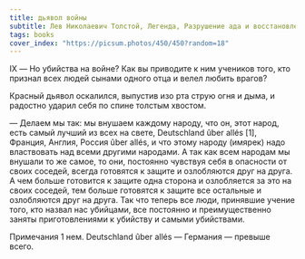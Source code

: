 ```yaml
---
title: дьявол войны
subtitle: Лев Николаевич Толстой, Легенда, Разрушение ада и восстановление его
tags: books
cover_index: "https://picsum.photos/450/450?random=18"
---
```




IX
— Но убийства на войне? Как вы приводите к ним учеников того, кто признал всех людей сынами одного отца и велел любить врагов?

Красный дьявол оскалился, выпустив изо рта струю огня и дыма, и радостно ударил себя по спине толстым хвостом.

— Делаем мы так: мы внушаем каждому народу, что он, этот народ, есть самый лучший из всех на свете, Deutschland ûber allés [1], Франция, Англия, Россия ûber allés, и что этому народу (имярек) надо властвовать над всеми другими народами. А так как всем народам мы внушали то же самое, то они, постоянно чувствуя себя в опасности от своих соседей, всегда готовятся к защите и озлобляются друг на друга. А чем больше готовится к защите одна сторона и озлобляется за это на своих соседей, тем больше готовятся к защите все остальные и озлобляются друг на друга. Так что теперь все люди, принявшие учение того, кто назвал нас убийцами, все постоянно и преимущественно заняты приготовлениями к убийству и самыми убийствами.


Примечания 
1
нем. Deutschland ûber allés — Германия — превыше всего.
